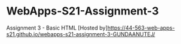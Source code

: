 # WebApps-S21-Assignment-3
Assignment 3 - Basic HTML
[Hosted by]<https://44-563-web-apps-s21.github.io/webapps-s21-assignment-3-GUNDAANUTEJ/>

